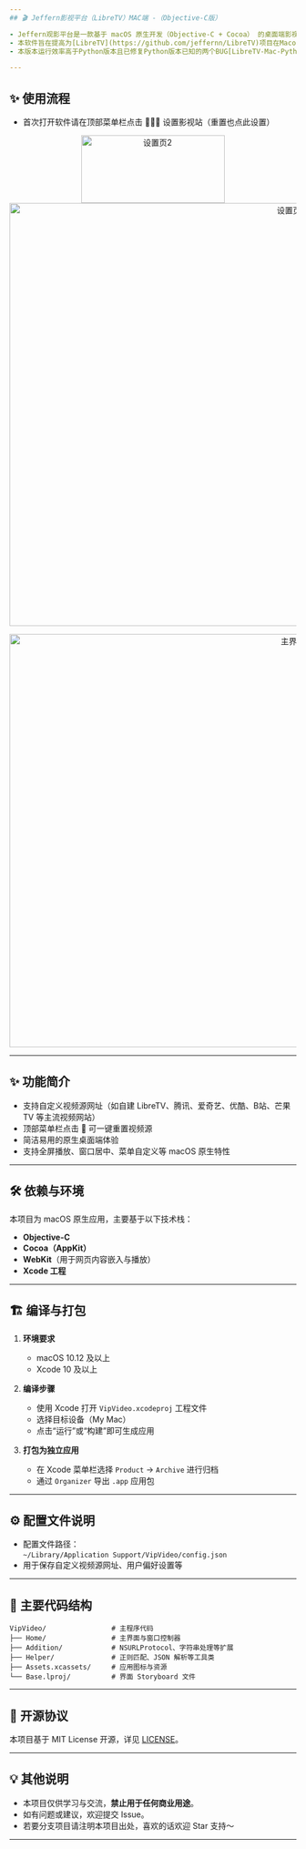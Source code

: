 ```yaml
---
## 🎬 Jeffern影视平台（LibreTV）MAC端 -（Objective-C版）

- Jeffern观影平台是一款基于 macOS 原生开发（Objective-C + Cocoa） 的桌面端影视聚合播放器，支持自定义视频源。  
- 本软件旨在提高为[LibreTV](https://github.com/jeffernn/LibreTV)项目在Macos上的观影便捷性。（本人并非引用项目相关制作人员，制作本软件的初心是方便本人使用） 
- 本版本运行效率高于Python版本且已修复Python版本已知的两个BUG[LibreTV-Mac-Python](https://github.com/jeffernn/LibreTV-Mac-Python)

---
```

## ✨ 使用流程
- 首次打开软件请在顶部菜单栏点击 🚀🚀🚀 设置影视站（重置也点此设置）

<p align="center">
  <img width="252" height="119" alt="设置页2" src="https://github.com/user-attachments/assets/17fa188e-bee2-4b3c-8239-d2eca895507b" />
  <img width="971" height="743" alt="设置页1" src="https://github.com/user-attachments/assets/97f8150c-ebee-49f4-b840-d2abededa313" />
</p>
 
<p align="center">
  <img width="979" height="726" alt="主界面" src="https://github.com/user-attachments/assets/8852f23b-9b07-49f5-9bc5-327685e1f845" />
</p>

---

## ✨ 功能简介

- 支持自定义视频源网址（如自建 LibreTV、腾讯、爱奇艺、优酷、B站、芒果TV 等主流视频网站）
- 顶部菜单栏点击 🚀 可一键重置视频源
- 简洁易用的原生桌面端体验
- 支持全屏播放、窗口居中、菜单自定义等 macOS 原生特性

---

## 🛠️ 依赖与环境

本项目为 macOS 原生应用，主要基于以下技术栈：

- **Objective-C**
- **Cocoa（AppKit）**
- **WebKit**（用于网页内容嵌入与播放）
- **Xcode 工程**

---

## 🏗️ 编译与打包

1. **环境要求**
   - macOS 10.12 及以上
   - Xcode 10 及以上

2. **编译步骤**
   - 使用 Xcode 打开 `VipVideo.xcodeproj` 工程文件
   - 选择目标设备（My Mac）
   - 点击“运行”或“构建”即可生成应用

3. **打包为独立应用**
   - 在 Xcode 菜单栏选择 `Product` -> `Archive` 进行归档
   - 通过 `Organizer` 导出 `.app` 应用包

---

## ⚙️ 配置文件说明

- 配置文件路径：  
  `~/Library/Application Support/VipVideo/config.json`
- 用于保存自定义视频源网址、用户偏好设置等

---

## 📁 主要代码结构

```
VipVideo/                # 主程序代码
├── Home/                # 主界面与窗口控制器
├── Addition/            # NSURLProtocol、字符串处理等扩展
├── Helper/              # 正则匹配、JSON 解析等工具类
├── Assets.xcassets/     # 应用图标与资源
└── Base.lproj/          # 界面 Storyboard 文件
```

---

## 📜 开源协议

本项目基于 MIT License 开源，详见 [LICENSE](./LICENSE)。

---

## 💡 其他说明

- 本项目仅供学习与交流，**禁止用于任何商业用途**。
- 如有问题或建议，欢迎提交 Issue。
- 若要分支项目请注明本项目出处，喜欢的话欢迎 Star 支持～

---

